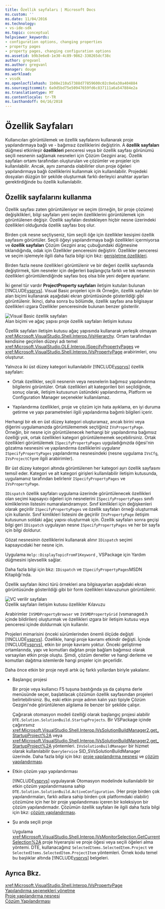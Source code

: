 ```yaml
---
title: Özellik sayfaları | Microsoft Docs
ms.custom: ''
ms.date: 11/04/2016
ms.technology:
- vs-ide-sdk
ms.topic: conceptual
helpviewer_keywords:
- configuration options, changing properties
- property pages
- property pages, changing configuration options
ms.assetid: b9b3e6e8-1e30-4c89-9862-330265dcf38c
author: gregvanl
ms.author: gregvanl
manager: douge
ms.workload:
- vssdk
ms.openlocfilehash: 1b08e210a57388d77859600c02c0e6a30a404884
ms.sourcegitcommit: 6a9d5bd75e50947659fd6c837111a6a547884e2a
ms.translationtype: MT
ms.contentlocale: tr-TR
ms.lasthandoff: 04/16/2018
---
```

# <a name="property-pages"></a>Özellik Sayfaları
Kullanıcıları görüntülemek ve özellik sayfalarını kullanarak proje yapılandırmaya bağlı ve - bağımsız özelliklerini değiştirin. A **özellik sayfaları** düğmesi etkinleşir **özellikleri** penceresi veya bir özellik sayfası görünümü seçili nesnenin sağlamak nesneleri için Çözüm Gezgini araç. Özellik sayfaları ortamı tarafından oluşturulan ve çözümler ve projeler için kullanılabilir. Ancak, aynı zamanda olabilirler olun proje öğeleri yapılandırmaya bağlı özelliklerini kullanmak için kullanılabilir. Projedeki dosyaları düzgün bir şekilde oluşturmak farklı derleyici anahtar ayarları gerektirdiğinde bu özellik kullanılabilir.  
  
## <a name="using-property-pages"></a>Özellik sayfalarını kullanma  
 Özellik sayfası zaten görüntüleniyor ve seçim (örneğin, bir proje çözüme) değişiklikleri, bilgi sayfaları yeni seçim özelliklerini görüntülemek için görüntülenen değişir. Özellik sayfaları destekleyen hiçbir nesne üzerindeki özellikleri olduğunda özellik sayfası boş olur.  
  
 Birden çok nesne seçtiyseniz, tüm seçili öğe için özellikler kesişimi özellik sayfasını görüntüler. Seçili öğeyi yapılandırmaya bağlı özellikleri içermiyorsa ve **özellik sayfaları** Çözüm Gezgini araç çubuğundaki düğmesine tıklandığında, odak için Özellikler penceresini değiştirir. Özellikler penceresi ve seçim işlemeyle ilgili daha fazla bilgi için bkz: [genişletme özellikleri](../../extensibility/internals/extending-properties.md).  
  
 Birden fazla nesne özellikleri görüntülenir ve bir değeri özellik sayfasında değiştirmek, tüm nesneler için değerleri başlangıçta farklı ve tek nesnenin özellikleri görüntülendiğinde sayfası boş olsa bile yeni değere ayarlanır.  
  
 İki genel tür vardır **ProjectProperty sayfaları** iletişim kutuları bulunan [!INCLUDE[vsprvs](../../code-quality/includes/vsprvs_md.md)]. Visual Basic projeleri için ilk Örneğin, özellik sayfaları bir alan biçimi kullanarak aşağıdaki ekran görüntüsünde gösterildiği gibi görüntülenir. İkinci, daha sonra bu bölümde, özellik sayfası ana bilgisayar özellikleri ızgara Özellikler penceresinde bulunan benzer gösterilir.  
  
 ![Visual Basic özellik sayfaları](../../extensibility/internals/media/vsvbproppages.gif "vsVBPropPages")  
Alan biçimi ve ağaç yapısı proje özellik sayfaları iletişim kutusu  
  
 Özellik sayfaları iletişim kutusu ağaç yapısında kullanarak yerleşik olmayan <xref:Microsoft.VisualStudio.Shell.Interop.IVsHierarchy>. Ortam tarafından kendisine geçirilen düzeyi adı temel <xref:Microsoft.VisualStudio.OLE.Interop.ISpecifyPropertyPages> ve <xref:Microsoft.VisualStudio.Shell.Interop.IVsPropertyPage> arabirimleri, onu oluşturur.  
  
 Yalnızca iki üst düzey kategori kullanılabilir [!INCLUDE[vsprvs](../../code-quality/includes/vsprvs_md.md)] özellik sayfaları:  
  
-   Ortak özellikler, seçili nesnenin veya nesnelerin bağımsız yapılandırma bilgilerini görüntüler. Ortak özellikleri alt kategorileri biri seçildiğinde, sonuç olarak, iletişim kutusunun üstündeki yapılandırma, Platform ve Configuration Manager seçenekler kullanılamaz.  
  
-   Yapılandırma özellikleri, proje ve çözüm için hata ayıklama, en iyi duruma getirme ve yapı parametreleri ilgili yapılandırma bağımlı bilgileri içerir.  
  
 Herhangi bir ek en üst düzey kategori oluşturamaz, ancak birini veya diğerini uygulamanızda görüntülememek seçtiğiniz `IVsPropertyPage`. Örneğin, bir nesne için görüntülenecek herhangi bir yapılandırma bağımsız özelliği yok, ortak özellikleri kategori görüntülememek seçebilirsiniz. Ortak özellikleri görüntülemek `ISpecifyPropertyPages` uyguladığınızda öğesi'nin gözatma nesnesini ve yapılandırma özelliklerini uygulanır `ISpecifyPropertyPages` yapılandırma nesnesindeki (nesne uygulama `IVsCfg`, `IVsProjectCfg`ve ilgili arabirimler).  
  
 Bir üst düzey kategori altında görüntülenen her kategori ayrı özellik sayfasını temsil eder. Kategori ve alt kategori girişleri kullanılabilir iletişim kutusunda, uygulamanız tarafından belirlenir `ISpecifyPropertyPages` ve `IVsPropertyPage`.  
  
 `IDispatch` özellik sayfaları uygulama üzerinde görüntülenecek özellikleri olan seçimi kapsayıcı öğeleri için nesnelerini `ISpecifyPropertyPages` sınıfı kimliklerinin listesini numaralandıramıyor. Sınıf kimlikleri için değişkenleri olarak geçirilir `ISpecifyPropertyPages` ve özellik sayfaları örneği oluşturmak için kullanılır. Sınıf kimlikleri listesini de geçirilir `IVsPropertyPage` iletişim kutusunun soldaki ağaç yapısı oluşturmak için. Özellik sayfaları sonra geçişi bilgi geri `IDispatch` uygulayan nesne `ISpecifyPropertyPages` ve her bir sayfa için bilgi doldurur.  
  
 Gözat nesnesinin özelliklerini kullanarak alınır `IDispatch` seçimi kapsayıcıdaki her nesne için.  
  
 Uygulama `Help::DisplayTopicFromF1Keyword` , VSPackage için Yardım düğmesini işlevsellik sağlar.  
  
 Daha fazla bilgi için bkz: `IDispatch` ve `ISpecifyPropertyPages`MSDN Kitaplığı'nda.  
  
 Özellik sayfaları ikinci türü örnekleri ana bilgisayarları aşağıdaki ekran görüntüsünde gösterildiği gibi bir form özellikleri kılavuzunun görüntülenir.  
  
 ![VC verilir sayfaları](../../extensibility/internals/media/vsvcproppages.gif "vsVCPropPages")  
Özellik sayfaları iletişim kutusu özellikler Kılavuzu  
  
 Arabirimler `IVSMDPropertyBrowser` ve `IVSMDPropertyGrid` (vsmanaged.h içinde bildirilen) oluşturmak ve özellikleri ızgara bir iletişim kutusu veya penceresi içinde doldurmak için kullanılır.  
  
 Projeleri mimarisini önceki sürümlerinden önemli ölçüde değişti [!INCLUDE[vsprvs](../../code-quality/includes/vsprvs_md.md)]. Özellikle, hangi proje kavramı etkindir değişti. İçinde [!INCLUDE[vsprvs](../../code-quality/includes/vsprvs_md.md)], etkin bir proje kavramı yoktur. Önceki geliştirme ortamlarında, yapı ve komutları dağıtan proje bağlam bağımsız olarak varsayılan etkin proje oluştu. Şimdi, çözüm denetler ve hangi derleme ve komutları dağıtma istemlerde hangi projeler için geçerlidir.  
  
 Daha önce etkin bir proje neydi artık üç farklı yollardan biriyle yakalanır.  
  
-   Başlangıç projesi  
  
     Bir proje veya kullanıcı F5 tuşuna bastığında ya da çalışma derle menüsünde seçer, başlatılacak çözümün özellik sayfasından projeleri belirtebilirsiniz. Bu, eski etkin proje adının kalın yazı tipiyle Çözüm Gezgini'nde görüntülenen algılama ile benzer bir şekilde çalışır.  
  
     Çağırarak otomasyon modeli özelliği olarak başlangıç projesi alabilir `DTE.Solution.SolutionBuild.StartupProjects`. Bir VSPackage içinde çağırırsınız <xref:Microsoft.VisualStudio.Shell.Interop.IVsSolutionBuildManager2.get_StartupProject%2A> veya <xref:Microsoft.VisualStudio.Shell.Interop.IVsSolutionBuildManager2.get_StartupProject%2A> yöntemleri. `IVsSolutionBuildManager` bir hizmet olarak kullanılabilir `QueryService` SID_SVsSolutionBuildManager üzerinde. Daha fazla bilgi için bkz: [proje yapılandırma nesnesi](../../extensibility/internals/project-configuration-object.md) ve [çözüm yapılandırması](../../extensibility/internals/solution-configuration.md).  
  
-   Etkin çözüm yapı yapılandırması  
  
     [!INCLUDE[vsprvs](../../code-quality/includes/vsprvs_md.md)] uygulayarak Otomasyon modelinde kullanılabilir bir etkin çözüm yapılandırmasına sahip `DTE.Solution.SolutionBuild.ActiveConfiguration`. (Her proje birden çok yapılandırmaları, farklı adlara sahip birden çok platformdaki olabilir) çözümüne için her bir proje yapılandırması içeren bir koleksiyon bir çözüm yapılandırmadır. Çözümün özellik sayfaları ile ilgili daha fazla bilgi için bkz: [çözüm yapılandırması](../../extensibility/internals/solution-configuration.md).  
  
-   Şu anda seçili proje  
  
     Uygulama <xref:Microsoft.VisualStudio.Shell.Interop.IVsMonitorSelection.GetCurrentSelection%2A> proje hiyerarşisi ve proje öğesi veya seçili öğeleri alma yöntemi. DTE, kullanacağınız `SelectedItems.SelectedItem.Project` ve `SelectedItems.SelectedItem.ProjectItem` yöntemleri. Örnek kodu temel bu başlıklar altında [!INCLUDE[vsprvs](../../code-quality/includes/vsprvs_md.md)] belgeleri.  
  
## <a name="see-also"></a>Ayrıca Bkz.  
 <xref:Microsoft.VisualStudio.Shell.Interop.IVsPropertyPage>   
 [Yapılandırma seçenekleri yönetme](../../extensibility/internals/managing-configuration-options.md)   
 [Proje yapılandırma nesnesi](../../extensibility/internals/project-configuration-object.md)   
 [Çözüm Yapılandırması](../../extensibility/internals/solution-configuration.md)